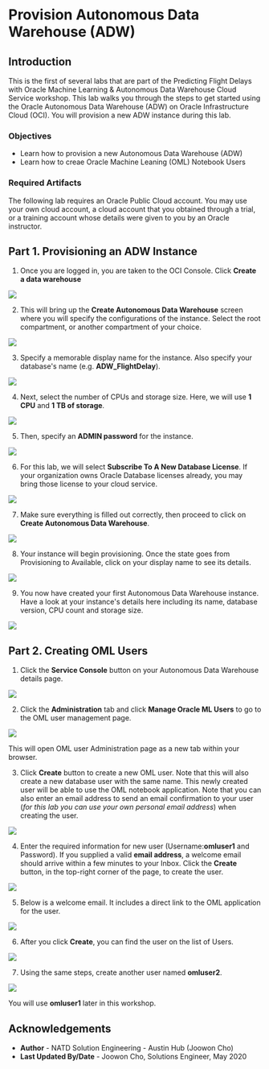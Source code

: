 # Provision Autonomous Data Warehouse (ADW) 

## Introduction
This is the first of several labs that are part of the Predicting Flight Delays with Oracle Machine Learning & Autonomous Data Warehouse Cloud Service workshop. This lab walks you through the steps to get started using the Oracle Autonomous Data Warehouse (ADW) on Oracle Infrastructure Cloud (OCI). You will provision a new ADW instance during this lab. 

### Objectives
-   Learn how to provision a new Autonomous Data Warehouse (ADW) 
-   Learn how to creae Oracle Machine Leaning (OML) Notebook Users

### Required Artifacts
The following lab requires an Oracle Public Cloud account. You may use your own cloud account, a cloud account that you obtained through a trial, or a training account whose details were given to you by an Oracle instructor.


## Part 1. Provisioning an ADW Instance

1.  Once you are logged in, you are taken to the OCI Console. Click **Create a data warehouse**

![](./images/picture100-25.png) 

2. This will bring up the **Create Autonomous Data Warehouse** screen where you will specify the configurations of the instance. Select the root compartment, or another compartment of your choice.

![](./images/picture100-26.jpg)

3. Specify a memorable display name for the instance. Also specify your database's name (e.g. **ADW_FlightDelay**).

![](./images/picture100-27.jpeg)

4.  Next, select the number of CPUs and storage size. Here, we will use **1 CPU** and **1 TB of storage**.

![](./images/picture100-28.jpeg)

5.  Then, specify an **ADMIN password** for the instance.

![](./images/picture100-29.jpeg)

6.  For this lab, we will select **Subscribe To A New Database License**. If your organization owns Oracle Database licenses already, you may bring those license to your cloud service.

![](./images/picture100-37.JPG)

7. Make sure everything is filled out correctly, then proceed to click on **Create Autonomous Data Warehouse**.

![](./images/picture100-31.jpeg)

8.  Your instance will begin provisioning. Once the state goes from Provisioning to Available, click on your display name to see its details.

![](./images/picture100-32.jpeg)

9.  You now have created your first Autonomous Data Warehouse instance. Have a look at your instance's details here including its name, database version, CPU count and storage size.

![](./images/picture100-33.jpeg)


## Part 2. Creating OML Users

1. Click the **Service Console** button on your Autonomous Data Warehouse details page.

![](./images/picture100-34.jpeg)

2. Click the **Administration** tab and click **Manage Oracle ML Users** to go to the OML user management page.

![](./images/picture100-35.jpeg)

This will open OML user Administration page as a new tab within your browser. 

3.  Click **Create** button to create a new OML user. Note that this will also create a new database user with the same name. This newly created user will be able to use the OML notebook application. Note that you can also enter an email address to send an email confirmation to your user (*for this lab you can use your own personal email address*) when creating the user.

![](./images/picture700-5.png)

4.  Enter the required information for new user (Username:**omluser1** and Password). If you supplied a valid **email address**, a welcome email should arrive within a few minutes to your Inbox. Click the **Create** button, in the top-right corner of the page, to create the user.

![](./images/picture700-7.png)

5.   Below is a welcome email. It includes a direct link to the OML application for the user. 

![](./images/picture700-8.png)

6.  After you click **Create**, you can find the user on the list of Users. 

![](./images/picture700-9.png)

7.   Using the same steps, create another user named **omluser2**.

![](./images/picture700-10.png)

You will use **omluser1** later in this workshop. 


## Acknowledgements

- **Author** - NATD Solution Engineering - Austin Hub (Joowon Cho)
- **Last Updated By/Date** - Joowon Cho, Solutions Engineer, May 2020



